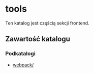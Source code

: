 # tools

Ten katalog jest częścią sekcji frontend.

## Zawartość katalogu

### Podkatalogi

- [webpack/](webpack/)

